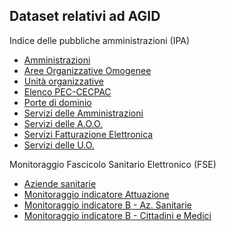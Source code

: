 ## Dataset relativi ad AGID

Indice delle pubbliche amministrazioni (IPA)
- [Amministrazioni](ipa/amministrazioni.md)
- [Aree Organizzative Omogenee](ipa/aoo.md)
- [Unità organizzative](ipa/ou.md)
- [Elenco PEC-CECPAC](ipa/pec.md)
- [Porte di dominio](ipa/porte_dominio.md)
- [Servizi delle Amministrazioni](ipa/servizi_amm.md)
- [Servizi delle A.O.O.](ipa/servizi_aoo.md)
- [Servizi Fatturazione Elettronica](ipa/servizi_fatt.md)
- [Servizi delle U.O.](ipa/servizi_ou.md)

Monitoraggio Fascicolo Sanitario Elettronico (FSE)
- [Aziende sanitarie](fse/aziende_sanitarie.md)
- [Monitoraggio indicatore Attuazione](fse/ind_a.md)
- [Monitoraggio indicatore B - Az. Sanitarie](fse/ind_b_as.md)
- [Monitoraggio indicatore B - Cittadini e Medici](fse/ind_b_cm.md)
